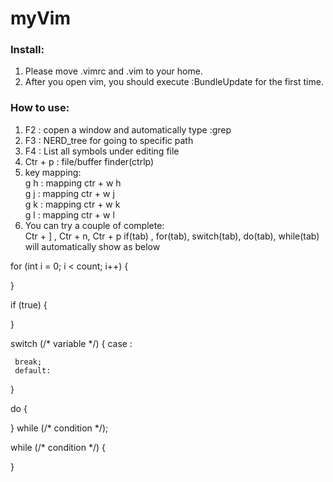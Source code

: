 # myVim

### Install:
1. Please move .vimrc and .vim to your home.
2. After you open vim, you should execute :BundleUpdate for the first time.

### How to use:
1. F2 : copen a window and automatically type :grep 
2. F3 : NERD_tree for going to specific path
3. F4 : List all symbols under editing file 
4. Ctr + p : file/buffer finder(ctrlp) 
5. key mapping:<br />
   g h : mapping ctr + w  h<br />
   g j : mapping ctr + w  j<br />
   g k : mapping ctr + w  k<br />
   g l : mapping ctr + w  l<br />
6. You can try a couple of complete:<br />
   Ctr + ] , Ctr + n, Ctr + p
   if(tab) , for(tab), switch(tab), do(tab), while(tab) will automatically show as below
   
  for (int i = 0; i < count; i++) {
           
  }
   
  if (true) {
           
  }
   
  switch (/* variable */) {
     case :
                 
     break;
     default:
                 
 }
 
 do {
         
 } while (/* condition */);
 
 while (/* condition */) {
         
 } 
   
